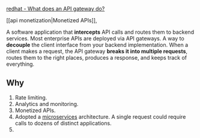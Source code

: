[redhat - What does an API gateway do?](https://www.redhat.com/en/topics/api/what-does-an-api-gateway-do)

[[api monetization|Monetized APIs]], 

A software application that **intercepts** API calls and routes them to backend services.
Most enterprise APIs are deployed via API gateways.
A way to **decouple** the client interface from your backend implementation.
When a client makes a request, the API gateway **breaks it into multiple requests**, routes them to the right places, produces a response, and keeps track of everything.
## Why
1. Rate limiting.
2. Analytics and monitoring.
3. Monetized APIs.
4. Adopted a [microservices](https://www.redhat.com/en/topics/microservices/what-are-microservices) architecture.
   A single request could require calls to dozens of distinct applications.
5. 